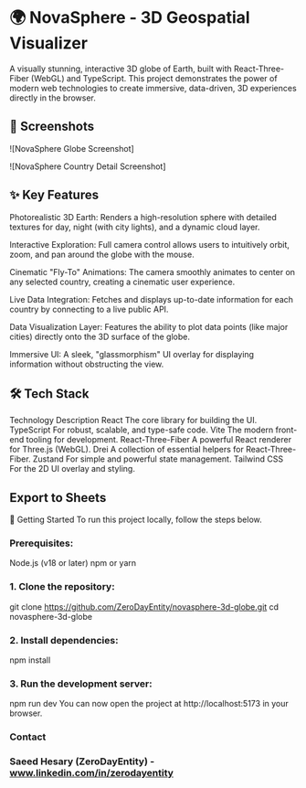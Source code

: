 # 🌍 NovaSphere - 3D Geospatial Visualizer

A visually stunning, interactive 3D globe of Earth, built with React-Three-Fiber (WebGL) and TypeScript. This project demonstrates the power of modern web technologies to create immersive, data-driven, 3D experiences directly in the browser.

## 📸 Screenshots
![NovaSphere Globe Screenshot]

![NovaSphere Country Detail Screenshot]

## ✨ Key Features
Photorealistic 3D Earth: Renders a high-resolution sphere with detailed textures for day, night (with city lights), and a dynamic cloud layer.

Interactive Exploration: Full camera control allows users to intuitively orbit, zoom, and pan around the globe with the mouse.

Cinematic "Fly-To" Animations: The camera smoothly animates to center on any selected country, creating a cinematic user experience.

Live Data Integration: Fetches and displays up-to-date information for each country by connecting to a live public API.

Data Visualization Layer: Features the ability to plot data points (like major cities) directly onto the 3D surface of the globe.

Immersive UI: A sleek, "glassmorphism" UI overlay for displaying information without obstructing the view.

## 🛠️ Tech Stack
Technology	Description
React	The core library for building the UI.
TypeScript	For robust, scalable, and type-safe code.
Vite	The modern front-end tooling for development.
React-Three-Fiber	A powerful React renderer for Three.js (WebGL).
Drei	A collection of essential helpers for React-Three-Fiber.
Zustand	For simple and powerful state management.
Tailwind CSS	For the 2D UI overlay and styling.

## Export to Sheets
🚀 Getting Started
To run this project locally, follow the steps below.

### Prerequisites:
Node.js (v18 or later)
npm or yarn

### 1. Clone the repository:
git clone https://github.com/ZeroDayEntity/novasphere-3d-globe.git
cd novasphere-3d-globe

### 2. Install dependencies:
npm install

### 3. Run the development server:
npm run dev
You can now open the project at http://localhost:5173 in your browser.

### Contact
### Saeed Hesary (ZeroDayEntity) - www.linkedin.com/in/zerodayentity